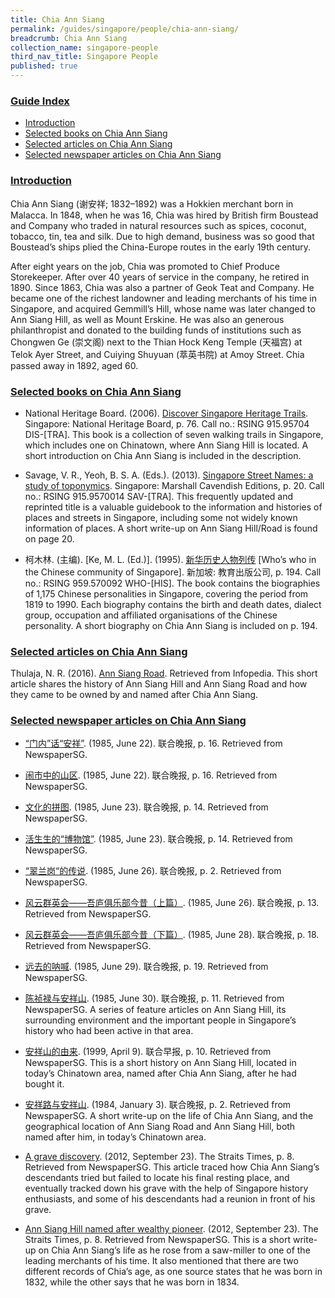 ```yaml
---
title: Chia Ann Siang
permalink: /guides/singapore/people/chia-ann-siang/
breadcrumb: Chia Ann Siang
collection_name: singapore-people
third_nav_title: Singapore People
published: true
---
```


### <u>Guide Index</u>

* [Introduction](#introduction)
* [Selected books on Chia Ann Siang](#selected-books-on-chia-ann-siang)
* [Selected articles on Chia Ann Siang](#selected-articles-on-chia-ann-siang)
* [Selected newspaper articles on Chia Ann Siang](#selected-newspaper-articles-on-chia-ann-siang)

### <u>Introduction</u>

Chia Ann Siang (谢安祥; 1832–1892) was a Hokkien merchant born in Malacca. In 1848, when he was 16, Chia was hired by British firm Boustead and Company who traded in natural resources such as spices, coconut, tobacco, tin, tea and silk. Due to high demand, business was so good that Boustead’s ships plied the China-Europe routes in the early 19th century.

After eight years on the job, Chia was promoted to Chief Produce Storekeeper. After over 40 years of service in the company, he retired in 1890. Since 1863, Chia was also a partner of Geok Teat and Company. He became one of the richest landowner and leading merchants of his time in Singapore, and acquired Gemmill’s Hill, whose name was later changed to Ann Siang Hill, as well as Mount Erskine. He was also an generous philanthropist and donated to the building funds of institutions such as Chongwen Ge (崇文阁) next to the Thian Hock Keng Temple (天福宫) at Telok Ayer Street, and Cuiying Shuyuan (萃英书院) at Amoy Street. Chia passed away in 1892, aged 60.


### <u>Selected books on Chia Ann Siang</u>

* National Heritage Board. (2006). [Discover Singapore Heritage Trails](http://catalogue.nlb.gov.sg/cgi-bin/spydus.exe/FULL/EXPNOS/BIBENQ/2982534/4501217,2). Singapore: National Heritage Board, p. 76.
Call no.: RSING 915.95704 DIS-\[TRA\].
This book is a collection of seven walking trails in Singapore, which includes one on Chinatown, where Ann Siang Hill is located. A short introduction on Chia Ann Siang is included in the description.


* Savage, V. R., Yeoh, B. S. A. (Eds.). (2013). [Singapore Street Names: a study of toponymics](http://catalogue.nlb.gov.sg/cgi-bin/spydus.exe/FULL/EXPNOS/BIBENQ/3023665/11602303,1). Singapore: Marshall Cavendish Editions, p. 20.
Call no.: RSING 915.9570014 SAV-\[TRA\].
This frequently updated and reprinted title is a valuable guidebook to the information and histories of places and streets in Singapore, including some not widely known information of places. A short write-up on Ann Siang Hill/Road is found on page 20.


* 柯木林. (主编). [Ke, M. L. (Ed.)]. (1995). [新华历史人物列传](http://eservice.nlb.gov.sg/item_holding_s.aspx?bid=84500628) [Who’s who in the Chinese community of Singapore]. 新加坡: 教育出版公司, p. 194.
Call no.: RSING 959.570092 WHO-\[HIS\].
The book contains the biographies of 1,175 Chinese personalities in Singapore, covering the period from 1819 to 1990. Each biography contains the birth and death dates, dialect group, occupation and affiliated organisations of the Chinese personality. A short biography on Chia Ann Siang is included on p. 194.


### <u>Selected articles on Chia Ann Siang</u>

Thulaja, N. R. (2016). [Ann Siang Road](http://eresources.nlb.gov.sg/infopedia/articles/SIP_329_2005-01-20.html). Retrieved from Infopedia.
This short article shares the history of Ann Siang Hill and Ann Siang Road and how they came to be owned by and named after Chia Ann Siang.


### <u>Selected newspaper articles on Chia Ann Siang</u>

* [“门内”话“安祥”](http://eresources.nlb.gov.sg/newspapers/Digitised/Article/lhwb19850622-1.2.31.1.2). (1985, June 22). 联合晚报, p. 16. Retrieved from NewspaperSG.

* [闹市中的山区](http://eresources.nlb.gov.sg/newspapers/Digitised/Article/lhwb19850622-1.2.31.1.1). (1985, June 22). 联合晚报, p. 16. Retrieved from NewspaperSG.

* [文化的拼图](http://eresources.nlb.gov.sg/newspapers/Digitised/Article/lhwb19850623-1.2.28.1.1). (1985, June 23). 联合晚报, p. 14. Retrieved from NewspaperSG.

* [活生生的“博物馆”](http://eresources.nlb.gov.sg/newspapers/Digitised/Article/lhwb19850623-1.2.28.2). (1985, June 23). 联合晚报, p. 14. Retrieved from NewspaperSG.

* [“翠兰岗“的传说](http://eresources.nlb.gov.sg/newspapers/Digitised/Article/lhwb19850626-1.2.14.3.1). (1985, June 26). 联合晚报, p. 2. Retrieved from NewspaperSG.

* [风云群英会——吾庐俱乐部今昔（上篇）](http://eresources.nlb.gov.sg/newspapers/Digitised/Article/lhwb19850626-1.2.33.2.1). (1985, June 26). 联合晚报, p. 13. Retrieved from NewspaperSG.

* [风云群英会——吾庐俱乐部今昔（下篇）](http://eresources.nlb.gov.sg/newspapers/Digitised/Article/lhwb19850628-1.2.38.1.1). (1985, June 28). 联合晚报, p. 18. Retrieved from NewspaperSG.

* [远去的呐喊](http://eresources.nlb.gov.sg/newspapers/Digitised/Article/lhwb19850629-1.2.33.1). (1985, June 29). 联合晚报, p. 19. Retrieved from NewspaperSG.

* [陈祯禄与安祥山](http://eresources.nlb.gov.sg/newspapers/Digitised/Article/lhwb19850630-1.2.25.1.2). (1985, June 30). 联合晚报, p. 11. Retrieved from NewspaperSG.
A series of feature articles on Ann Siang Hill, its surrounding environment and the important people in Singapore’s history who had been active in that area.


* [安祥山的由来](http://eresources.nlb.gov.sg/newspapers/Digitised/Article/lhzb19990409-1.2.12.18). (1999, April 9). 联合早报, p. 10. Retrieved from NewspaperSG.
This is a short history on Ann Siang Hill, located in today’s Chinatown area, named after Chia Ann Siang, after he had bought it.


* [安祥路与安祥山](http://eresources.nlb.gov.sg/newspapers/Digitised/Article/lhwb19840103-1.2.16.4.1). (1984, January 3). 联合晚报, p. 2. Retrieved from NewspaperSG.
A short write-up on the life of Chia Ann Siang, and the geographical location of Ann Siang Road and Ann Siang Hill, both named after him, in today’s Chinatown area.


* [A grave discovery](http://eresources.nlb.gov.sg/newspapers/Digitised/Article/straitstimes20120923-1.2.5.6). (2012, September 23). The Straits Times, p. 8. Retrieved from NewspaperSG.
This article traced how Chia Ann Siang’s descendants tried but failed to locate his final resting place, and eventually tracked down his grave with the help of Singapore history enthusiasts, and some of his descendants had a reunion in front of his grave.


* [Ann Siang Hill named after wealthy pioneer](http://eresources.nlb.gov.sg/newspapers/Digitised/Article/straitstimes20120923-1.2.5.5). (2012, September 23). The Straits Times, p. 8. Retrieved from NewspaperSG.
This is a short write-up on Chia Ann Siang’s life as he rose from a saw-miller to one of the leading merchants of his time. It also mentioned that there are two different records of Chia’s age, as one source states that he was born in 1832, while the other says that he was born in 1834.
